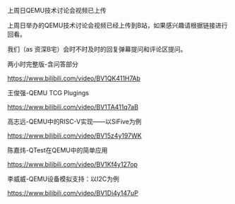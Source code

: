 上周日QEMU技术讨论会视频已上传

上周日举办的QEMU技术讨论会视频已经上传到B站，如果感兴趣请根据链接进行回看。

我们（as 资深B宅）会时不时及时的回复弹幕提问和评论区提问。

两小时完整版-含问答部分

https://www.bilibili.com/video/BV1QK411H7Ab

王俊强-QEMU TCG Plugings

https://www.bilibili.com/video/BV1TA411q7aB

高志远-QEMU中的RISC-V实现——以SiFive为例

https://www.bilibili.com/video/BV15z4y197WK

陈嘉炜-QTest在QEMU中的简单应用

https://www.bilibili.com/video/BV1Kf4y127op

李威威-QEMU设备模拟支持：以I2C为例

https://www.bilibili.com/video/BV1Di4y147uP


